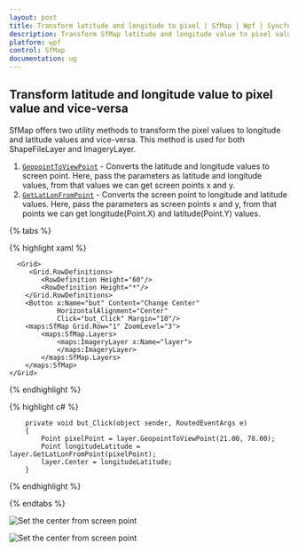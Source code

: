 ```yaml
---
layout: post
title: Transform latitude and longitude to pixel | SfMap | Wpf | Syncfusion
description: Transform SfMap latitude and longitude value to pixel value and vice-versa by using GeopointToViewPoint and GetLatLonFromPoint methods. 
platform: wpf
control: SfMap
documentation: ug
---
```


## Transform latitude and longitude value to pixel value and vice-versa

SfMap offers two utility methods to transform the pixel values to longitude and latitude values and vice-versa. This method is used for both ShapeFileLayer and ImageryLayer.

1. [`GeopointToViewPoint`](https://help.syncfusion.com/cr/wpf/Syncfusion.SfMaps.WPF~Syncfusion.UI.Xaml.Maps.MapLayer~GeopointToViewPoint.html) - Converts the latitude and longitude values to screen point. Here, pass the parameters as latitude and longitude values, from that values we can get screen points x and y.
2. [`GetLatLonFromPoint`](https://help.syncfusion.com/cr/wpf/Syncfusion.SfMaps.WPF~Syncfusion.UI.Xaml.Maps.MapLayer~GetLatLonFromPoint.html) - Converts the screen point to longitude and latitude values. Here, pass the parameters as screen points x and y, from that points we can get longitude(Point.X) and latitude(Point.Y) values.

{% tabs %}

{% highlight xaml %}

      <Grid>
         <Grid.RowDefinitions>
            <RowDefinition Height="60"/>
            <RowDefinition Height="*"/>
        </Grid.RowDefinitions>
        <Button x:Name="but" Content="Change Center"
                HorizontalAlignment="Center"
                Click="but_Click" Margin="10"/>
        <maps:SfMap Grid.Row="1" ZoomLevel="3">
            <maps:SfMap.Layers>
                <maps:ImageryLayer x:Name="layer">
                </maps:ImageryLayer>
            </maps:SfMap.Layers>
        </maps:SfMap>
    </Grid>

{% endhighlight %}

{% highlight c# %}

        private void but_Click(object sender, RoutedEventArgs e)
        {
            Point pixelPoint = layer.GeopointToViewPoint(21.00, 78.00);
            Point longitudeLatitude = layer.GetLatLonFromPoint(pixelPoint);
            layer.Center = longitudeLatitude;
        }

{% endhighlight %}

{% endtabs %}

![Set the center from screen point](Map-Points_images/Change_Center_Point_Before.png)

![Set the center from screen point](Map-Points_images/Change_Center_Point_After.png)